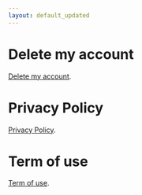 ```yaml
---
layout: default_updated
---
```


# Delete my account

[Delete my account](./delete_account.html).

# Privacy Policy

[Privacy Policy](https://syncedcounter.app/privacy_policy.html).

# Term of use

[Term of use](https://syncedcounter.app/term_of_use.html).



